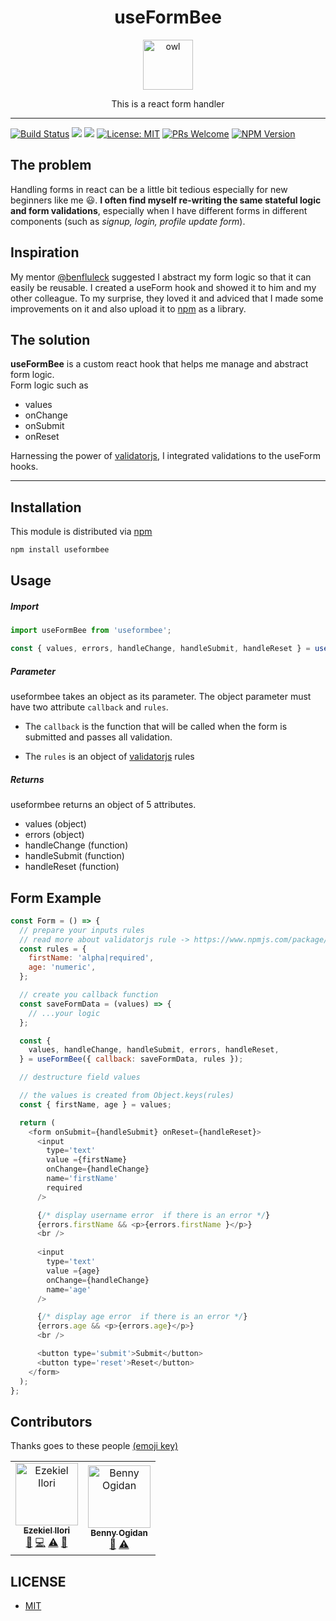 <div align="center">
<h1>useFormBee</h1>

<a href="https://www.emojione.com/emoji/1f989">
  <img
    height="80"
    width="80"
    alt="owl"
    src="https://scontent-lht6-1.xx.fbcdn.net/v/t1.0-9/46520271_2143919952537259_6137294672965402624_o.png?_nc_cat=106&_nc_oc=AQmkRe0pNN2W6XUOobH_m5wkJpRRhFxu3UJCUwgL21tTvHVDvAqRoDR43GP47-Vmhxo&_nc_ht=scontent-lht6-1.xx&oh=bf069a21d65b435c567b576e9284ccb5&oe=5DD222FF"
  />
</a>

<p>This is a react form handler</p>

</div>

<hr />

[![Build Status](https://travis-ci.com/Eazybee/useFormBee.svg?branch=develop)](https://travis-ci.com/Eazybee/useFormBee) <a href="https://codeclimate.com/github/Eazybee/useFormBee/test_coverage"><img src="https://api.codeclimate.com/v1/badges/d103b30217999d81e940/test_coverage" /></a> <a href="https://codeclimate.com/github/Eazybee/useFormBee/maintainability"><img src="https://api.codeclimate.com/v1/badges/d103b30217999d81e940/maintainability" /></a> [![License: MIT](https://img.shields.io/badge/License-MIT-yellow.svg)](https://opensource.org/licenses/MIT) [![PRs Welcome](https://img.shields.io/badge/PRs-welcome-brightgreen.svg?style=flat-square)](http://makeapullrequest.com) [![NPM Version](https://img.shields.io/badge/npm-v1.0.3-blue)](https://www.npmjs.com/package/useformbee) 


## The problem
Handling forms in react can be a little bit tedious especially for new beginners like me 😃.  **I often find myself re-writing the same stateful logic and form validations**, especially when I have different forms in different components (such as _signup, login, profile update form_).

## Inspiration
My mentor <a href='https://github.com/benfluleck'>@benfluleck</a> suggested I abstract my form logic so that it can easily be reusable. I created a useForm hook and showed it to him and my other colleague. To my surprise, they loved it and adviced that I made some improvements on it and also upload it to [npm](https://npmjs.com/package/useformbee) as a library. 

## The solution
**useFormBee** is a custom react hook that helps me manage and abstract form logic.<br>
Form logic such as
- values
- onChange
- onSubmit
- onReset

Harnessing the power of <a href='https://www.npmjs.com/package/validatorjs'>validatorjs</a>, I integrated validations to the useForm hooks.
<hr>

## Installation 
This module is distributed via <a href='https://www.npmjs.com/'>npm</a>

```bash
npm install useformbee
```

## Usage
##### Import
```javascript
import useFormBee from 'useformbee';
```

```javascript
const { values, errors, handleChange, handleSubmit, handleReset } = useFormBee({ callback, rules }); 
```
##### Parameter
useformbee takes an object as its parameter. The object parameter must have two attribute `callback` and `rules`.

- The `callback` is the function that will be called when the form is submitted and passes all validation. 

- The `rules` is an object of <a href='https://www.npmjs.com/package/validatorjs'>validatorjs</a> rules

##### Returns
useformbee returns an object of 5 attributes.
- values (object)
- errors (object)
- handleChange (function)
- handleSubmit (function)
- handleReset (function)

## Form Example
```javascript
const Form = () => {
  // prepare your inputs rules
  // read more about validatorjs rule -> https://www.npmjs.com/package/validatorjs
  const rules = {
    firstName: 'alpha|required',
    age: 'numeric',
  };

  // create you callback function
  const saveFormData = (values) => {
    // ...your logic
  };

  const {
    values, handleChange, handleSubmit, errors, handleReset,
  } = useFormBee({ callback: saveFormData, rules });

  // destructure field values

  // the values is created from Object.keys(rules)
  const { firstName, age } = values;

  return (
    <form onSubmit={handleSubmit} onReset={handleReset}>
      <input
        type='text'
        value ={firstName}
        onChange={handleChange}
        name='firstName'
        required
      />

      {/* display username error  if there is an error */}
      {errors.firstName && <p>{errors.firstName }</p>}
      <br />
    
      <input
        type='text'
        value ={age}
        onChange={handleChange}
        name='age'
      />

      {/* display age error  if there is an error */}
      {errors.age && <p>{errors.age}</p>}
      <br />

      <button type='submit'>Submit</button>
      <button type='reset'>Reset</button>
    </form>
  );
};
```

## Contributors

Thanks goes to these people <a href='https://allcontributors.org/docs/en/emoji-key'>(emoji key)</a>

<table>
  <tr>
    <td align="center"><a href="https://github.com/Eazybee"><img src="https://avatars3.githubusercontent.com/u/36575414?s=460&v=4" width="100px;" alt="Ezekiel Ilori"/><br /><sub><b>Ezekiel Ilori</b></sub></a><br /><a href="#" title="Idea">🤔</a> <a href="#" title="Code">💻</a> <a href="#" title="Tests">⚠️</a> <a href="#" title="Doc">📖</a></td>
    <td align="center"><a href="https://github.com/benfluleck"><img src="https://avatars0.githubusercontent.com/u/26222856?s=400&v=4" width="100px;" alt="Benny Ogidan"/><br /><sub><b>Benny Ogidan</b></sub></a><br /><a href="#" title="Review">👀</a> <a href="#" title="Tests">⚠️</a></td>
  </tr>
</table>

## LICENSE
- [MIT](https://github.com/Eazybee/useFormBee/blob/develop/LICENSE)